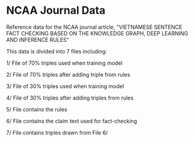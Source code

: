 # NCAA Journal Data
Reference data for the NCAA journal article, 
"VIETNAMESE SENTENCE FACT CHECKING BASED ON THE KNOWLEDGE GRAPH, DEEP LEARNING AND INFERENCE RULES"

This data is divided into 7 files including:

1/ File of 70% triples used when training model

2/ File of 70% triples after adding triple from rules

3/ File of 30% triples used when training model

4/ File of 30% triples after adding triples from rules

5/ File contains the rules

6/ File contains the claim text used for fact-checking

7/ File contains triples drawn from File 6/
